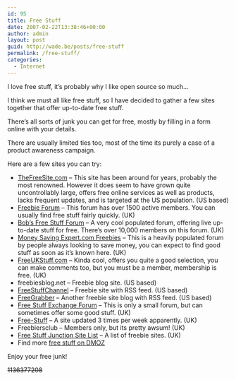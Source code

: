 ```yaml
---
id: 95
title: Free Stuff
date: 2007-02-22T13:38:46+00:00
author: admin
layout: post
guid: http://wade.be/posts/free-stuff
permalink: /free-stuff/
categories:
  - Internet
---
```

<p class="lead">
  I love free stuff, it&#8217;s probably why I like open source so much&#8230;
</p>

I think we must all like free stuff, so I have decided to gather a few sites together that offer up-to-date free stuff.

There&#8217;s all sorts of junk you can get for free, mostly by filling in a form online with your details.

There are usually limited ties too, most of the time its purely a case of a product awareness campaign.

Here are a few sites you can try:

  * [TheFreeSite.com](http://www.thefreesite.com/) &#8211; This site has been around for years, probably the most renowned. However it does seem to have grown quite uncontrollably large, offers free online services as well as products, lacks frequent updates, and is targeted at the US population. (US based)
  * [Freebie Forum](http://www.freebieforum.co.uk/) &#8211; This forum has over 1500 active members. You can usually find free stuff fairly quickly. (UK)
  * [Bob&#8217;s Free Stuff Forum](http://www.bobsfreestuffforum.co.uk/) &#8211; A very cool populated forum, offering live up-to-date stuff for free. There&#8217;s over 10,000 members on this forum. (UK)
  * [Money Saving Expert.com Freebies](http://forums.moneysavingexpert.com/forumdisplay.html?f=37) &#8211; This is a heavily populated forum by people always looking to save money, you can expect to find good stuff as soon as it&#8217;s known here. (UK)
  * [FreeUKStuff.com](http://www.freeukstuff.com/) &#8211; Kinda cool, offers you quite a good selection, you can make comments too, but you must be a member, membership is free. (UK)
  * freebiesblog.net &#8211; Freebie blog site. (US based)
  * [FreeStuffChannel](http://www.freestuffchannel.com/) &#8211; Freebie site with RSS feed. (US based)
  * [FreeGrabber](http://www.freegrabber.com/) &#8211; Another freebie site blog with RSS feed. (US based)
  * [Free Stuff Exchange Forum](http://www.exchange.free-stuff.me.uk/) &#8211; This is only a small forum, but can sometimes offer some good stuff. (UK)
  * [Free-Stuff](http://www.free-stuff.co.uk/) &#8211; A site updated 3 times per week apparently. (UK)
  * Freebiersclub &#8211; Members only, but its pretty awsum! (UK)
  * [Free Stuff Junction Site List](http://www.freestuffjunction.co.uk/top/) &#8211; A list of freebie sites. (UK)
  * Find more [free stuff on DMOZ](http://www.dmoz.com/Computers/Internet/On_the_Web/Free_Stuff/Link_Pages/)

Enjoy your free junk!

<strike>1136377208</strike>